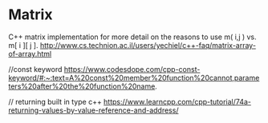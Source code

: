 # Matrix


C++ matrix implementation
 for more detail on the reasons to use m( i,j ) vs. m[ i ][ j ].
http://www.cs.technion.ac.il/users/yechiel/c++-faq/matrix-array-of-array.html

//const keyword 
https://www.codesdope.com/cpp-const-keyword/#:~:text=A%20const%20member%20function%20cannot,parameters%20after%20the%20function%20name.

//  returning built in type c++
 https://www.learncpp.com/cpp-tutorial/74a-returning-values-by-value-reference-and-address/


